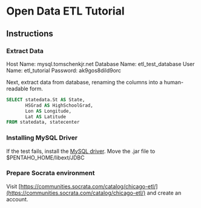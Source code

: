 # Open Data ETL Tutorial

## Instructions

### Extract Data

Host Name: mysql.tomschenkjr.net
Database Name: etl_test_database
User Name: etl_tutorial
Password: ak9gos8dild9orc

Next, extract data from database, renaming the columns into a human-readable form.

```sql
SELECT statedata.St AS State, 
	   HSGrad AS HighSchoolGrad, 
	   Lon AS Longitude, 
	   Lat AS Latitude
FROM statedata, statecenter
```

### Installing MySQL Driver
If the test fails, install the [MySQL driver](http://dev.mysql.com/downloads/connector/j/). Move the .jar file to $PENTAHO_HOME/libext/JDBC

### Prepare Socrata environment

Visit [https://communities.socrata.com/catalog/chicago-etl/](https://communities.socrata.com/catalog/chicago-etl/) and create an account.
